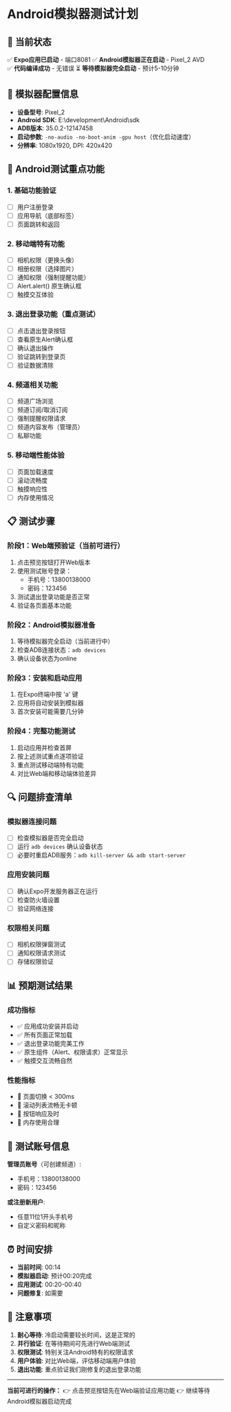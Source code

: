 # Android模拟器测试计划

## 🚀 当前状态

✅ **Expo应用已启动** - 端口8081
✅ **Android模拟器正在启动** - Pixel_2 AVD  
✅ **代码编译成功** - 无错误
⏳ **等待模拟器完全启动** - 预计5-10分钟

## 📱 模拟器配置信息

- **设备型号**: Pixel_2
- **Android SDK**: E:\development\Android\sdk
- **ADB版本**: 35.0.2-12147458
- **启动参数**: `-no-audio -no-boot-anim -gpu host`（优化启动速度）
- **分辨率**: 1080x1920, DPI: 420x420

## 🎯 Android测试重点功能

### 1. 基础功能验证
- [ ] 用户注册登录
- [ ] 应用导航（底部标签）
- [ ] 页面跳转和返回

### 2. 移动端特有功能
- [ ] 相机权限（更换头像）
- [ ] 相册权限（选择图片）
- [ ] 通知权限（强制提醒功能）
- [ ] Alert.alert() 原生确认框
- [ ] 触摸交互体验

### 3. 退出登录功能（重点测试）
- [ ] 点击退出登录按钮
- [ ] 查看原生Alert确认框
- [ ] 确认退出操作
- [ ] 验证跳转到登录页
- [ ] 验证数据清除

### 4. 频道相关功能
- [ ] 频道广场浏览
- [ ] 频道订阅/取消订阅
- [ ] 强制提醒权限请求
- [ ] 频道内容发布（管理员）
- [ ] 私聊功能

### 5. 移动端性能体验
- [ ] 页面加载速度
- [ ] 滚动流畅度
- [ ] 触摸响应性
- [ ] 内存使用情况

## 📋 测试步骤

### 阶段1：Web端预验证（当前可进行）
1. 点击预览按钮打开Web版本
2. 使用测试账号登录：
   - 手机号：13800138000
   - 密码：123456
3. 测试退出登录功能是否正常
4. 验证各页面基本功能

### 阶段2：Android模拟器准备
1. 等待模拟器完全启动（当前进行中）
2. 检查ADB连接状态：`adb devices`
3. 确认设备状态为online

### 阶段3：安装和启动应用
1. 在Expo终端中按 'a' 键
2. 应用将自动安装到模拟器
3. 首次安装可能需要几分钟

### 阶段4：完整功能测试
1. 启动应用并检查首屏
2. 按上述测试重点逐项验证
3. 重点测试移动端特有功能
4. 对比Web端和移动端体验差异

## 🔍 问题排查清单

### 模拟器连接问题
- [ ] 检查模拟器是否完全启动
- [ ] 运行 `adb devices` 确认设备状态
- [ ] 必要时重启ADB服务：`adb kill-server && adb start-server`

### 应用安装问题
- [ ] 确认Expo开发服务器正在运行
- [ ] 检查防火墙设置
- [ ] 验证网络连接

### 权限相关问题
- [ ] 相机权限弹窗测试
- [ ] 通知权限请求测试
- [ ] 存储权限验证

## 📊 预期测试结果

### 成功指标
- ✅ 应用成功安装并启动
- ✅ 所有页面正常加载
- ✅ 退出登录功能完美工作
- ✅ 原生组件（Alert、权限请求）正常显示
- ✅ 触摸交互流畅自然

### 性能指标
- 🚀 页面切换 < 300ms
- 🚀 滚动列表流畅无卡顿
- 🚀 按钮响应及时
- 🚀 内存使用合理

## 🎉 测试账号信息

**管理员账号**（可创建频道）:
- 手机号：13800138000
- 密码：123456

**或注册新用户**:
- 任意11位1开头手机号
- 自定义密码和昵称

## ⏰ 时间安排

- **当前时间**: 00:14
- **模拟器启动**: 预计00:20完成
- **应用测试**: 00:20-00:40
- **问题修复**: 如需要

## 📝 注意事项

1. **耐心等待**: 冷启动需要较长时间，这是正常的
2. **并行验证**: 在等待期间可先进行Web端测试
3. **权限测试**: 特别关注Android特有的权限请求
4. **用户体验**: 对比Web端，评估移动端用户体验
5. **退出功能**: 重点验证我们刚修复的退出登录功能

---

**当前可进行的操作：**
👉 点击预览按钮先在Web端验证应用功能
👉 继续等待Android模拟器启动完成